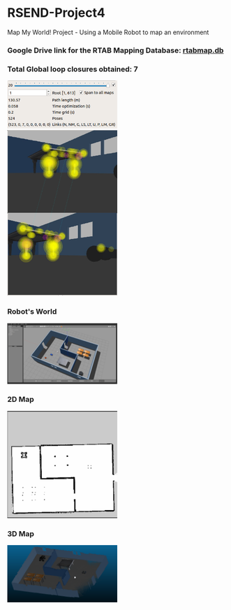 # RSEND-Project4
Map My World! Project - Using a Mobile Robot to map an environment

### Google Drive link for the RTAB Mapping Database: [rtabmap.db](https://drive.google.com/drive/folders/1CM_k3WNitjVhcCMhoIxC4BFIlGzVD_1K?usp=sharing)

### Total Global loop closures obtained: 7
<img src="images/loop1.png" width="50%" align="top-left" alt="" title="db" />
<img src="images/loop2.png" width="50%" align="top-left" alt="" title="loopclosure" />

### Robot's World
<img src="images/LocalizedRobot1_Gazebo.png" width="50%" align="top-left" alt="" title="world" />

### 2D Map
<img src="images/map.png" width="50%" align="top-left" alt="" title="map" />

### 3D Map
<img src="images/pc.png" width="50%" align="top-left" alt="" title="pointcloud" />

